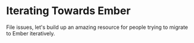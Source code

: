 # Iterating Towards Ember

File issues, let's build up an amazing resource for people trying to migrate to Ember iteratively.
